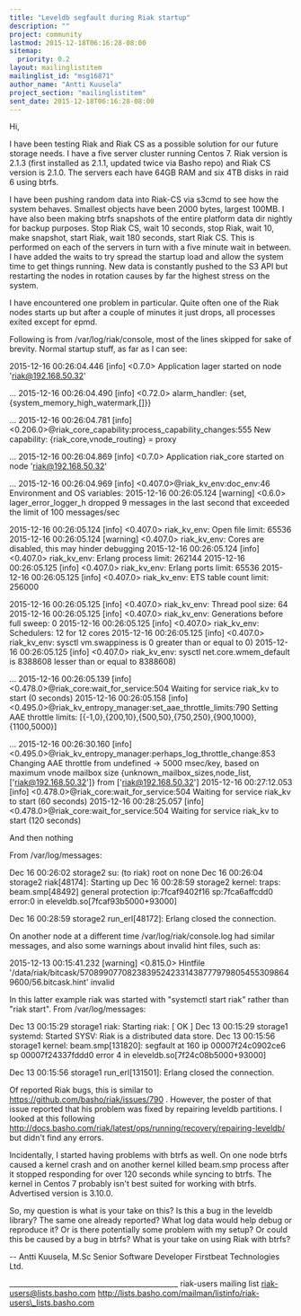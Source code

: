 ```yaml
---
title: "Leveldb segfault during Riak startup"
description: ""
project: community
lastmod: 2015-12-18T06:16:28-08:00
sitemap:
  priority: 0.2
layout: mailinglistitem
mailinglist_id: "msg16871"
author_name: "Antti Kuusela"
project_section: "mailinglistitem"
sent_date: 2015-12-18T06:16:28-08:00
---
```




Hi,

I have been testing Riak and Riak CS as a possible solution for our 
future storage needs. I have a five server cluster running Centos 7. 
Riak version is 2.1.3 (first installed as 2.1.1, updated twice via Basho 
repo) and Riak CS version is 2.1.0. The servers each have 64GB RAM and 
six 4TB disks in raid 6 using btrfs.


I have been pushing random data into Riak-CS via s3cmd to see how the 
system behaves. Smallest objects have been 2000 bytes, largest 100MB. I 
have also been making btrfs snapshots of the entire platform data dir 
nightly for backup purposes. Stop Riak CS, wait 10 seconds, stop Riak, 
wait 10, make snapshot, start Riak, wait 180 seconds, start Riak CS. 
This is performed on each of the servers in turn with a five minute wait 
in between. I have added the waits to try spread the startup load and 
allow the system time to get things running. New data is constantly 
pushed to the S3 API but restarting the nodes in rotation causes by far 
the highest stress on the system.


I have encountered one problem in particular. Quite often one of the 
Riak nodes starts up but after a couple of minutes it just drops, all 
processes exited except for epmd.


Following is from /var/log/riak/console, most of the lines skipped for 
sake of brevity. Normal startup stuff, as far as I can see:


2015-12-16 00:26:04.446 [info] <0.7.0> Application lager started on node 
'riak@192.168.50.32'

...
2015-12-16 00:26:04.490 [info] <0.72.0> alarm\_handler: 
{set,{system\_memory\_high\_watermark,[]}}

...
2015-12-16 00:26:04.781 [info] 
<0.206.0>@riak\_core\_capability:process\_capability\_changes:555 New 
capability: {riak\_core,vnode\_routing} = proxy

...
2015-12-16 00:26:04.869 [info] <0.7.0> Application riak\_core started on 
node 'riak@192.168.50.32'

...
2015-12-16 00:26:04.969 [info] <0.407.0>@riak\_kv\_env:doc\_env:46 
Environment and OS variables:
2015-12-16 00:26:05.124 [warning] <0.6.0> lager\_error\_logger\_h dropped 9 
messages in the last second that exceeded the limit of 100 messages/sec

2015-12-16 00:26:05.124 [info] <0.407.0> riak\_kv\_env: Open file limit: 65536
2015-12-16 00:26:05.124 [warning] <0.407.0> riak\_kv\_env: Cores are 
disabled, this may hinder debugging
2015-12-16 00:26:05.124 [info] <0.407.0> riak\_kv\_env: Erlang process 
limit: 262144
2015-12-16 00:26:05.125 [info] <0.407.0> riak\_kv\_env: Erlang ports 
limit: 65536
2015-12-16 00:26:05.125 [info] <0.407.0> riak\_kv\_env: ETS table count 
limit: 256000

2015-12-16 00:26:05.125 [info] <0.407.0> riak\_kv\_env: Thread pool size: 64
2015-12-16 00:26:05.125 [info] <0.407.0> riak\_kv\_env: Generations before 
full sweep: 0
2015-12-16 00:26:05.125 [info] <0.407.0> riak\_kv\_env: Schedulers: 12 for 
12 cores
2015-12-16 00:26:05.125 [info] <0.407.0> riak\_kv\_env: sysctl 
vm.swappiness is 0 greater than or equal to 0)
2015-12-16 00:26:05.125 [info] <0.407.0> riak\_kv\_env: sysctl 
net.core.wmem\_default is 8388608 lesser than or equal to 8388608)

...
2015-12-16 00:26:05.139 [info] <0.478.0>@riak\_core:wait\_for\_service:504 
Waiting for service riak\_kv to start (0 seconds)
2015-12-16 00:26:05.158 [info] 
<0.495.0>@riak\_kv\_entropy\_manager:set\_aae\_throttle\_limits:790 Setting 
AAE throttle limits: 
[{-1,0},{200,10},{500,50},{750,250},{900,1000},{1100,5000}]

...
2015-12-16 00:26:30.160 [info] 
<0.495.0>@riak\_kv\_entropy\_manager:perhaps\_log\_throttle\_change:853 
Changing AAE throttle from undefined -> 5000 msec/key, based on maximum 
vnode mailbox size 
{unknown\_mailbox\_sizes,node\_list,['riak@192.168.50.32']} from 
['riak@192.168.50.32']
2015-12-16 00:27:12.053 [info] <0.478.0>@riak\_core:wait\_for\_service:504 
Waiting for service riak\_kv to start (60 seconds)
2015-12-16 00:28:25.057 [info] <0.478.0>@riak\_core:wait\_for\_service:504 
Waiting for service riak\_kv to start (120 seconds)


And then nothing

From /var/log/messages:

Dec 16 00:26:02 storage2 su: (to riak) root on none
Dec 16 00:26:04 storage2 riak[48174]: Starting up
Dec 16 00:28:59 storage2 kernel: traps: beam.smp[48492] general 
protection ip:7fcaf9402f16 sp:7fca6affcdd0 error:0 in 
eleveldb.so[7fcaf93b5000+93000]

Dec 16 00:28:59 storage2 run\_erl[48172]: Erlang closed the connection.

On another node at a different time /var/log/riak/console.log had 
similar messages, and also some warnings about invalid hint files, such as:


2015-12-13 00:15:41.232 [warning] <0.815.0> Hintfile 
'/data/riak/bitcask/570899077082383952423314387779798054553098649600/56.bitcask.hint' 
invalid


In this latter example riak was started with "systemctl start riak" 
rather than "riak start". From /var/log/messages:


Dec 13 00:15:29 storage1 riak: Starting riak: [ OK ]
Dec 13 00:15:29 storage1 systemd: Started SYSV: Riak is a distributed 
data store.
Dec 13 00:15:56 storage1 kernel: beam.smp[131820]: segfault at 160 ip 
00007f24c0902ce6 sp 00007f24337fddd0 error 4 in 
eleveldb.so[7f24c08b5000+93000]

Dec 13 00:15:56 storage1 run\_erl[131501]: Erlang closed the connection.

Of reported Riak bugs, this is similar to 
https://github.com/basho/riak/issues/790 . However, the poster of that 
issue reported that his problem was fixed by repairing leveldb 
partitions. I looked at this following 
http://docs.basho.com/riak/latest/ops/running/recovery/repairing-leveldb/ but 
didn't find any errors.


Incidentally, I started having problems with btrfs as well. On one node 
btrfs caused a kernel crash and on another kernel killed beam.smp 
process after it stopped responding for over 120 seconds while syncing 
to btrfs. The kernel in Centos 7 probably isn't best suited for working 
with btrfs. Advertised version is 3.10.0.


So, my question is what is your take on this? Is this a bug in the 
leveldb library? The same one already reported? What log data would help 
debug or reproduce it? Or is there potentially some problem with my 
setup? Or could this be caused by a bug in btrfs? What is your take on 
using Riak with btrfs?


--
Antti Kuusela, M.Sc
Senior Software Developer
Firstbeat Technologies Ltd.


\_\_\_\_\_\_\_\_\_\_\_\_\_\_\_\_\_\_\_\_\_\_\_\_\_\_\_\_\_\_\_\_\_\_\_\_\_\_\_\_\_\_\_\_\_\_\_
riak-users mailing list
riak-users@lists.basho.com
http://lists.basho.com/mailman/listinfo/riak-users\_lists.basho.com

